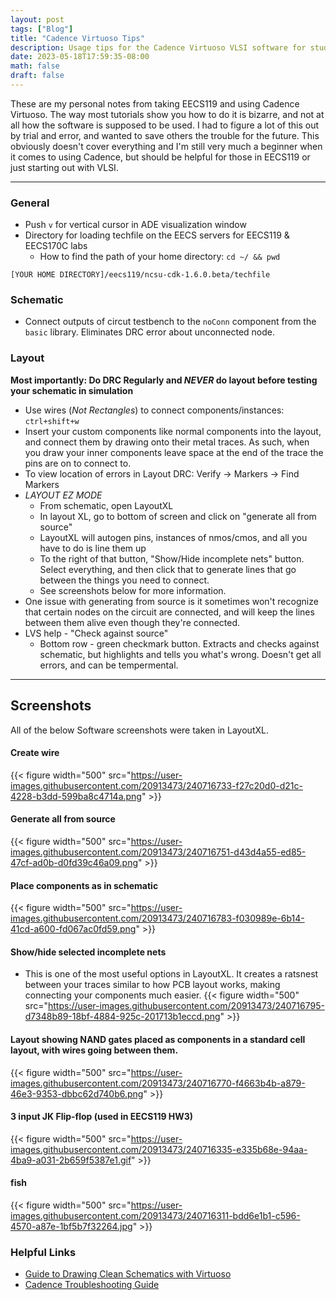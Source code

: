 ```yaml
---
layout: post
tags: ["Blog"]
title: "Cadence Virtuoso Tips"
description: Usage tips for the Cadence Virtuoso VLSI software for students taking UCI's EECS119.
date: 2023-05-18T17:59:35-08:00
math: false
draft: false
---
```



These are my personal notes from taking EECS119 and using Cadence Virtuoso. The way most tutorials show you how to do it is bizarre, and not at all how the software is supposed to be used. I had to figure a lot of this out by trial and error, and wanted to save others the trouble for the future. This obviously doesn't cover everything and I'm still very much a beginner when it comes to using Cadence, but should be helpful for those in EECS119 or just starting out with VLSI. 


---

### General
* Push `v` for vertical cursor in ADE visualization window
* Directory for loading techfile on the EECS servers for EECS119 & EECS170C labs
  * How to find the path of your home directory: `cd ~/ && pwd`
```
[YOUR HOME DIRECTORY]/eecs119/ncsu-cdk-1.6.0.beta/techfile
```
 
### Schematic
* Connect outputs of circut testbench to the `noConn` component from the `basic` library. Eliminates DRC error about unconnected node. 

### Layout
<!-- this was a callout -->
**Most importantly: Do DRC Regularly and _NEVER_ do layout before testing your schematic in simulation**

* Use wires (*Not Rectangles*) to connect components/instances: `ctrl+shift+w`
* Insert your custom components like normal components into the layout, and connect them by drawing onto their metal traces. As such, when you draw your inner components leave space at the end of the trace the pins are on to connect to. 
* To view location of errors in Layout DRC: Verify -> Markers -> Find Markers
* *LAYOUT EZ MODE*
    * From schematic, open LayoutXL
    * In layout XL, go to bottom of screen and click on "generate all from source"
    * LayoutXL will autogen pins, instances of nmos/cmos, and all you have to do is line them up
    * To the right of that button, "Show/Hide incomplete nets" button. Select everything, and then click that to generate lines that go between the things you need to connect. 
    * See screenshots below for more information. 
* One issue with generating from source is it sometimes won't recognize that certain nodes on the circuit are connected, and will keep the lines between them alive even though they're connected. 
* LVS help - "Check against source"
    * Bottom row - green checkmark button. Extracts and checks against schematic, but highlights and tells you what's wrong. Doesn't get all errors, and can be tempermental. 

---

## Screenshots
All of the below Software screenshots were taken in LayoutXL.

#### Create wire
{{< figure width="500" src="https://user-images.githubusercontent.com/20913473/240716733-f27c20d0-d21c-4228-b3dd-599ba8c4714a.png" >}}

#### Generate all from source
 {{< figure width="500"  src="https://user-images.githubusercontent.com/20913473/240716751-d43d4a55-ed85-47cf-ad0b-d0fd39c46a09.png" >}}

#### Place components as in schematic
 {{< figure   width="500" src="https://user-images.githubusercontent.com/20913473/240716783-f030989e-6b14-41cd-a600-fd067ac0fd59.png" >}}

#### Show/hide selected incomplete nets
* This is one of the most useful options in LayoutXL. It creates a ratsnest between your traces similar to how PCB layout works, making connecting your components much easier. 
 {{< figure width="500" src="https://user-images.githubusercontent.com/20913473/240716795-d7348b89-18bf-4884-925c-201713b1eccd.png" >}}

#### Layout showing NAND gates placed as components in a standard cell layout, with wires going between them. 
 {{< figure width="500" src="https://user-images.githubusercontent.com/20913473/240716770-f4663b4b-a879-46e3-9353-dbbc62d740b6.png" >}}

#### 3 input JK Flip-flop (used in EECS119 HW3)
 {{< figure width="500"  src="https://user-images.githubusercontent.com/20913473/240716335-e335b68e-94aa-4ba9-a031-2b659f5387e1.gif" >}}

#### fish
 {{< figure width="500" src="https://user-images.githubusercontent.com/20913473/240716311-bdd6e1b1-c596-4570-a87e-1bf5b7f32264.jpg"  >}}

### Helpful Links
* [Guide to Drawing Clean Schematics with Virtuoso](https://www.egr.msu.edu/classes/ece410/mason/files/guide-schematictips.pdf)
* [Cadence Troubleshooting Guide](https://www.egr.msu.edu/classes/ece410/mason/files/guide-troubleshooting.pdf)
